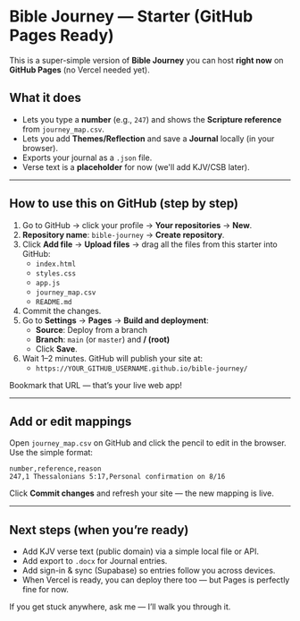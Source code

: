 # Bible Journey — Starter (GitHub Pages Ready)

This is a super-simple version of **Bible Journey** you can host **right now** on **GitHub Pages** (no Vercel needed yet).

## What it does
- Lets you type a **number** (e.g., `247`) and shows the **Scripture reference** from `journey_map.csv`.
- Lets you add **Themes/Reflection** and save a **Journal** locally (in your browser).
- Exports your journal as a `.json` file.
- Verse text is a **placeholder** for now (we'll add KJV/CSB later).

---

## How to use this on GitHub (step by step)

1. Go to GitHub → click your profile → **Your repositories** → **New**.
2. **Repository name**: `bible-journey` → **Create repository**.
3. Click **Add file** → **Upload files** → drag all the files from this starter into GitHub:
   - `index.html`
   - `styles.css`
   - `app.js`
   - `journey_map.csv`
   - `README.md`
4. Commit the changes.
5. Go to **Settings** → **Pages** → **Build and deployment**:
   - **Source**: Deploy from a branch
   - **Branch**: `main` (or `master`) and **/ (root)**
   - Click **Save**.
6. Wait 1–2 minutes. GitHub will publish your site at:
   - `https://YOUR_GITHUB_USERNAME.github.io/bible-journey/`

Bookmark that URL — that’s your live web app!

---

## Add or edit mappings
Open `journey_map.csv` on GitHub and click the pencil to edit in the browser.
Use the simple format:

```
number,reference,reason
247,1 Thessalonians 5:17,Personal confirmation on 8/16
```

Click **Commit changes** and refresh your site — the new mapping is live.

---

## Next steps (when you’re ready)
- Add KJV verse text (public domain) via a simple local file or API.
- Add export to `.docx` for Journal entries.
- Add sign-in & sync (Supabase) so entries follow you across devices.
- When Vercel is ready, you can deploy there too — but Pages is perfectly fine for now.

If you get stuck anywhere, ask me — I’ll walk you through it.
